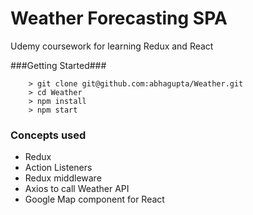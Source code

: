 # Weather Forecasting SPA

Udemy coursework for learning Redux and React

###Getting Started###

```
	> git clone git@github.com:abhagupta/Weather.git
	> cd Weather
	> npm install
	> npm start
```
### Concepts used

- Redux
- Action Listeners
- Redux middleware
- Axios to call Weather API
- Google Map component for React

